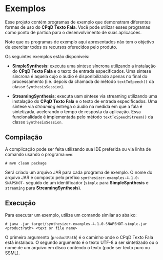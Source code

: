 # Exemplos

Esse projeto contém programas de exemplo que demonstram diferentes formas de uso do **CPqD Texto Fala**. Você pode utilizar esses programas como ponto de partida para o desenvolvimento de suas aplicações.

Note que os programas de exemplo aqui apresentados não tem o objetivo de exercitar todos os recursos oferecidos pelo produto.

Os seguintes exemplos estão disponíveis:

* **SimpleSynthesis**: executa uma síntese síncrona utilizando a instalação do **CPqD Texto Fala** e o texto de entrada especificados. Uma síntese síncrona é aquela cujo o áudio é disponibilizado apenas no final do processamento (i.e. depois da chamada do método ``textToSpeech()`` da classe ``SynthesisSession``).

* **StreamingSynthesis**: executa uam síntese via streaming utilizando uma instalação do **CPqD Texto Fala** e o texto de entrada especificados. Uma síntese via *streaming* entrega o áudio na medida em que a fala é sintetizada, acelerando o tempo de resposta da aplicação. Essa funcionalidade é implementada pelo método ``textToSpeechStream()`` da classe ``SynthesisSession``.

## Compilação

A complicação pode ser feita utilizando sua IDE preferida ou via linha de comando usando o programa ``mvn``:

	# mvn clean package

Será criado um arquivo JAR para cada programa de exemplo. O nome do arquivo JAR é composto pelo prefixo ``synthesizer-examples-4.1.0-SNAPSHOT-`` seguido de um identificador (``simple`` para **SimpleSynthesis** e ``streaming`` para **StreamingSynthesis**).

## Execução

Para executar um exemplo, utilize um comando similar ao abaixo:

	# java -jar target/synthesizer-examples-4.1.0-SNAPSHOT-simple.jar <productPath> <text or file name> 
	
O primeiro argumento (``productPath``) é o caminho onde o CPqD Texto Fala está instalado. O segundo argumento é o texto UTF-8 a ser sintetizado ou o nome de um arquivo em disco contendo o texto (pode ser texto puro ou SSML).
